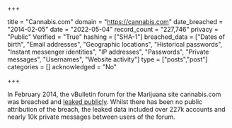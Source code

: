 +++

title = "Cannabis.com"
domain = "https://cannabis.com"
date_breached = "2014-02-05"
date = "2022-05-04"
record_count = "227,746"
privacy = "Public"
Verified = "True"
hashing = ["SHA-1"]
breached_data = ["Dates of birth", "Email addresses", "Geographic locations", "Historical passwords", "Instant messenger identities", "IP addresses", "Passwords", "Private messages", "Usernames", "Website activity"]
type = ["posts","post"]
categories = []
acknowledged = "No"


+++


In February 2014, the vBulletin forum for the Marijuana site cannabis.com was breached and <a href="https://www.google.com/search?q=%22cannabisforum.tar%22" target="_blank" rel="noopener">leaked publicly</a>. Whilst there has been no public attribution of the breach, the leaked data included over 227k accounts and nearly 10k private messages between users of the forum.

